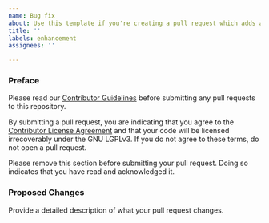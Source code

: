 ```yaml
---
name: Bug fix
about: Use this template if you're creating a pull request which adds a feature or other enhancement
title: ''
labels: enhancement
assignees: ''

---
```


### Preface

Please read our [Contributor Guidelines](https://github.com/CaffeineMC/lithium-fabric/blob/1.17.x/dev/CONTRIBUTING.md)
before submitting any pull requests to this repository.

By submitting a pull request, you are indicating that you agree to
the [Contributor License Agreement](https://github.com/CaffeineMC/lithium-fabric/blob/1.17.x/dev/CONTRIBUTING.md#contributor-license-agreement-cla)
and that your code will be licensed irrecoverably under the GNU LGPLv3. If you do not agree to these terms, do not open
a pull request.

Please remove this section before submitting your pull request. Doing so indicates that you have read and acknowledged
it.

### Proposed Changes
Provide a detailed description of what your pull request changes.
